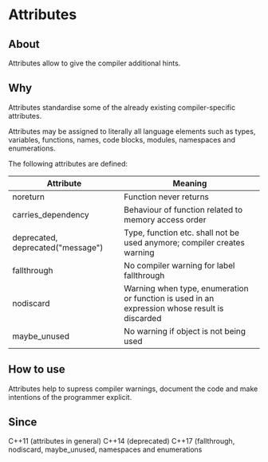 # Attributes

## About

Attributes allow to give the compiler additional hints.

## Why

Attributes standardise some of the already existing compiler-specific
attributes.

Attributes may be assigned to literally all language elements such as
types, variables, functions, names, code blocks, modules, namespaces
and enumerations.

The following attributes are defined:

| Attribute                         | Meaning                                                                                       |
|-----------------------------------|-----------------------------------------------------------------------------------------------|
| noreturn                          | Function never returns                                                                        |
| carries_dependency                | Behaviour of function related to memory access order                                          |
| deprecated, deprecated("message") | Type, function etc. shall not be used anymore; compiler creates warning                       |
| fallthrough                       | No compiler warning for label fallthrough                                                     |
| nodiscard                         | Warning when type, enumeration or function is used in an expression whose result is discarded |
| maybe_unused                      | No warning if object is not being used                                                        |

## How to use

Attributes help to supress compiler warnings, document the code and make intentions of the programmer explicit.

## Since
C++11 (attributes in general)
C++14 (deprecated)
C++17 (fallthrough, nodiscard, maybe_unused, namespaces and enumerations
